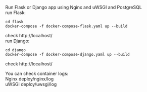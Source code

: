 Run Flask or Django app using Nginx and uWSGI and PostgreSQL\
run Flask:
```shell
cd flask
docker-compose -f docker-compose-flask.yaml up --build
```
check http://localhost/  
run Django:
```shell
cd django
docker-compose -f docker-compose-django.yaml up --build
```
check http://localhost/  

You can check container logs:\
Nginx deploy/nginx/log  
uWSGI deploy/uwsgi/log  